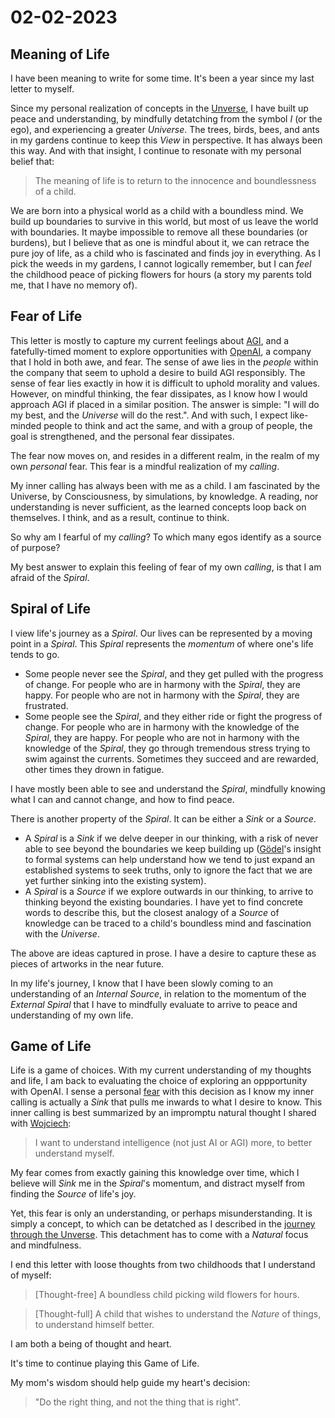 # 02-02-2023

## Meaning of Life

I have been meaning to write for some time.  It's been a year since my last letter to myself.

Since my personal realization of concepts in the [Unverse](https://github.com/chrisrzhou/unverse), I have built up peace and understanding, by mindfully detatching from the symbol _I_ (or the ego), and experiencing a greater _Universe_.  The trees, birds, bees, and ants in my gardens continue to keep this _View_ in perspective.  It has always been this way.  And with that insight, I continue to resonate with my personal belief that:

> The meaning of life is to return to the innocence and boundlessness of a child.

We are born into a physical world as a child with a boundless mind.  We build up boundaries to survive in this world, but most of us leave the world with boundaries.  It maybe impossible to remove all these boundaries (or burdens), but I believe that as one is mindful about it, we can retrace the pure joy of life, as a child who is fascinated and finds joy in everything.  As I pick the weeds in my gardens, I cannot logically remember, but I can _feel_ the childhood peace of picking flowers for hours (a story my parents told me, that I have no memory of).

## Fear of Life

This letter is mostly to capture my current feelings about [AGI](https://en.wikipedia.org/wiki/Artificial_general_intelligence), and a fatefully-timed moment to explore opportunities with [OpenAI](https://openai.com/), a company that I hold in both awe, and fear.  The sense of awe lies in the _people_ within the company that seem to uphold a desire to build AGI responsibly.  The sense of fear lies exactly in how it is difficult to uphold morality and values.  However, on mindful thinking, the fear dissipates, as I know how I would approach AGI if placed in a similar position.  The answer is simple: "I will do my best, and the _Universe_ will do the rest.".  And with such, I expect like-minded people to think and act the same, and with a group of people, the goal is strengthened, and the personal fear dissipates.

The fear now moves on, and resides in a different realm, in the realm of my own _personal_ fear.  This fear is a mindful realization of my _calling_.

My inner calling has always been with me as a child.  I am fascinated by the Universe, by Consciousness, by simulations, by knowledge.  A reading, nor understanding is never sufficient, as the learned concepts loop back on themselves.  I think, and as a result, continue to think.

So why am I fearful of my _calling_? To which many egos identify as a source of purpose?

My best answer to explain this feeling of fear of my own _calling_, is that I am afraid of the _Spiral_.

## Spiral of Life

I view life's journey as a _Spiral_.  Our lives can be represented by a moving point in a _Spiral_.  This _Spiral_ represents the _momentum_ of where one's life tends to go.

- Some people never see the _Spiral_, and they get pulled with the progress of change.  For people who are in harmony with the _Spiral_, they are happy.  For people who are not in harmony with the _Spiral_, they are frustrated.
- Some people see the _Spiral_, and they either ride or fight the progress of change.  For people who are in harmony with the knowledge of the _Spiral_, they are happy.  For people who are not in harmony with the knowledge of the _Spiral_, they go through tremendous stress trying to swim against the currents.  Sometimes they succeed and are rewarded, other times they drown in fatigue.

I have mostly been able to see and understand the _Spiral_, mindfully knowing what I can and cannot change, and how to find peace.

There is another property of the _Spiral_.  It can be either a _Sink_ or a _Source_.
- A _Spiral_ is a _Sink_ if we delve deeper in our thinking, with a risk of never able to see beyond the boundaries we keep building up ([Gödel](https://en.wikipedia.org/wiki/Kurt_G%C3%B6del)'s insight to formal systems can help understand how we tend to just expand an established systems to seek truths, only to ignore the fact that we are yet further sinking into the existing system).
- A _Spiral_ is a _Source_ if we explore outwards in our thinking, to arrive to thinking beyond the existing boundaries.  I have yet to find concrete words to describe this, but the closest analogy of a _Source_ of knowledge can be traced to a child's boundless mind and fascination with the _Universe_.

The above are ideas captured in prose.  I have a desire to capture these as pieces of artworks in the near future.

In my life's journey, I know that I have been slowly coming to an understanding of an _Internal Source_, in relation to the momentum of the _External Spiral_ that I have to mindfully evaluate to arrive to peace and understanding of my own life.

## Game of Life
Life is a game of choices.  With my current understanding of my thoughts and life, I am back to evaluating the choice of exploring an oppportunity with OpenAI.  I sense a personal [fear](#fear-of-life) with this decision as I know my inner calling is actually a _Sink_ that pulls me inwards to what I desire to know.  This inner calling is best summarized by an impromptu natural thought I shared with [Wojciech](https://openai.com/blog/authors/wojciech/):

> I want to understand intelligence (not just AI or AGI) more, to better understand myself.

My fear comes from exactly gaining this knowledge over time, which I believe will _Sink_ me in the _Spiral_'s momentum, and distract myself from finding the _Source_ of life's joy.

Yet, this fear is only an understanding, or perhaps misunderstanding.  It is simply a concept, to which can be detatched as I described in the [journey through the Unverse](https://github.com/chrisrzhou/unverse).  This detachment has to come with a _Natural_ focus and mindfulness.

I end this letter with loose thoughts from two childhoods that I understand of myself:

> [Thought-free] A boundless child picking wild flowers for hours.

> [Thought-full] A child that wishes to understand the _Nature_ of things, to understand himself better.

I am both a being of thought and heart.

It's time to continue playing this Game of Life.

My mom's wisdom should help guide my heart's decision:

> "Do the right thing, and not the thing that is right".
